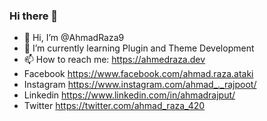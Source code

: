 ### Hi there 👋

- 👋 Hi, I’m @AhmadRaza9
- 🌱 I’m currently learning Plugin and Theme Development
- 📫 How to reach me: https://ahmedraza.dev
- Facebook  https://www.facebook.com/ahmad.raza.ataki
- Instagram https://www.instagram.com/ahmad_._rajpoot/
- Linkedin  https://www.linkedin.com/in/ahmadrajput/
- Twitter   https://twitter.com/ahmad_raza_420
<!--
**AhmadRaza9/AhmadRaza9** is a ✨ _special_ ✨ repository because its `README.md` (this file) appears on your GitHub profile.

Here are some ideas to get you started:
- 🔭 I’m currently working on Plugin Development
- 👯 I’m looking to collaborate on ...
- 🤔 I’m looking for help with ...
- 💬 Ask me about ...

- 😄 Pronouns: ...
- ⚡ Fun fact: ...
-->
